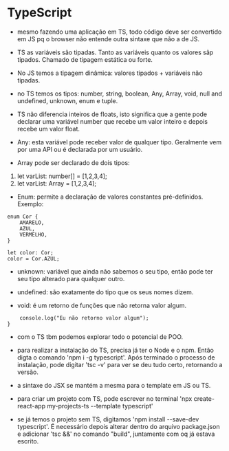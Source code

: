 # TypeScript

- mesmo fazendo uma aplicação em TS, todo código deve ser convertido em JS pq o browser não entende outra sintaxe que não a de JS.
- TS as variáveis são tipadas. Tanto as variáveis quanto os valores sãp tipados. Chamado de tipagem estática ou forte.
- No JS temos a tipagem dinâmica: valores tipados + variáveis não tipadas.

- no TS temos os tipos: number, string, boolean, Any, Array, void, null and undefined, unknown, enum e tuple.

- TS não diferencia inteiros de floats, isto significa que a gente pode declarar uma variável number que recebe um valor inteiro e depois recebe um valor float.

- Any: esta variável pode receber valor de qualquer tipo. Geralmente vem por uma API ou é declarada por um usuário.

- Array pode ser declarado de dois tipos:

1. let varList: number[] = [1,2,3,4];
2. let varList: Array<number> = [1,2,3,4];

- Enum: permite a declaração de valores constantes pré-definidos.
  Exemplo:

```
enum Cor {
    AMARELO,
    AZUL,
    VERMELHO,
}

let color: Cor;
color = Cor.AZUL;
```

- unknown: variável que ainda não sabemos o seu tipo, então pode ter seu tipo alterado para qualquer outro.

- undefined: são exatamente do tipo que os seus nomes dizem.

- void: é um retorno de funções que não retorna valor algum.

```function myFunction(): void {
    console.log("Eu não retorno valor algum");
}
```

- com o TS tbm podemos explorar todo o potencial de POO.

- para realizar a instalação do TS, precisa já ter o Node e o npm.
  Então digta o comando 'npm i -g typescript'. Após terminado o processo de instalação, pode digitar 'tsc -v' para ver se deu tudo certo, retornando a versão.

- a sintaxe do JSX se mantém a mesma para o template em JS ou TS.

- para criar um projeto com TS, pode escrever no terminal 'npx create-react-app my-projects-ts --template typescript'

- se já temos o projeto sem TS, digitamos 'npm install --save-dev typescript'. É necessário depois alterar dentro do arquivo package.json e adicionar 'tsc &&' no comando "build", juntamente com oq já estava escrito.
